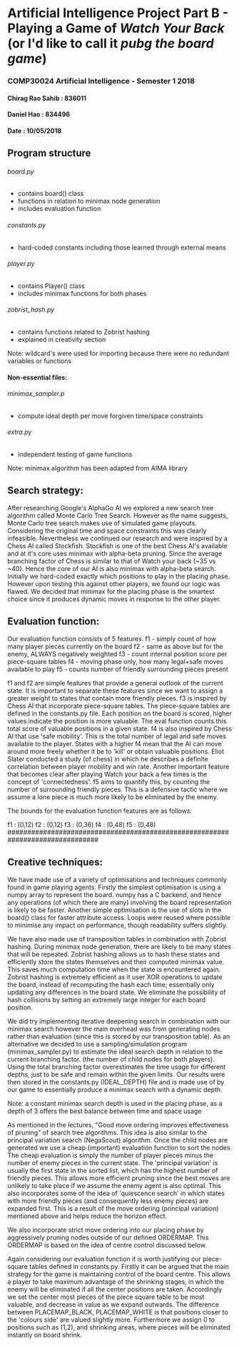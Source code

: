 # Artificial Intelligence Project Part B - Playing a Game of *Watch Your Back* (or I'd like to call it *pubg the board game*)

### COMP30024 Artificial Intelligence - Semester 1 2018

#### Chirag Rao Sahib      : 836011
#### Daniel Hao            : 834496
#### Date                  : 10/05/2018


##                                Program structure

###### board.py        
- contains board() class
- functions in relation to minimax node generation
- includes evaluation function
###### constants.py    
- hard-coded constants including those learned through external means
###### player.py       
- contains Player() class
- includes minimax functions for both phases
###### zobrist_hash.py 
- contains functions related to Zobrist hashing
- explained in creativity section

Note: wildcard's were used for importing because there were no redundant
      variables or functions

#### Non-essential files:
###### minimax_sampler.p
- compute ideal depth per move forgiven time/space constraints
###### extra.py         
- independent testing of game functions

Note: minimax algorithm has been adapted from AIMA library




##                                Search strategy:

After researching Google's AlphaGo AI we explored a new search tree algorithm
called Monte Carlo Tree Search. However as the name suggests, Monte Carlo tree
search makes use of simulated game playouts. Considering the original time and
space constraints this was clearly infeasible. Nevertheless we continued our
research and were inspired by a Chess AI called Stockfish. Stockfish is one of
the best Chess AI's available and at it's core uses minimax with alpha-beta
pruning. Since the average branching factor of Chess is similar to that of
Watch your back (~35 vs ~40). Hence the core of our AI is also minimax with
alpha-beta search. Initially we hard-coded exactly which positions to play
in the placing phase. However upon testing this against other players, we found
our logic was flawed. We decided that minimax for the placing phase is the
smartest choice since it produces dynamic moves in response to the other
player.



 ##                                Evaluation function:

Our evaluation function consists of 5 features.
f1 - simply count of how many player pieces currently on the board
f2 - same as above but for the enemy, ALWAYS negatively weighted
f3 - count internal position score per piece-square tables
f4 - moving phase only, how many legal+safe moves available to play
f5 - counts number of friendly surrounding pieces present

f1 and f2 are simple features that provide a general outlook of the current
state. It is important to separate these features since we want to assign a
greater weight to states that contain more friendly pieces. f3 is inspired
by Chess AI that incorporate piece-square tables. The piece-square tables are
defined in the constants.py file. Each position on the board is scored,
higher values indicate the position is more valuable. The eval function counts
this total score of valuable positions in a given state. f4 is also inspired
by Chess AI that use 'safe mobility'. This is the total number of legal and
safe moves available to the player. States with a higher f4 mean that the AI
can move around more freely whether it be to 'kill' or obtain valuable
positions. Eliot Slater conducted a study (of chess) in which he describes a
definite correlation between player mobility and win rate. Another important
feature that becomes clear after playing Watch your back a few times is the
concept of 'connectedness'. f5 aims to quantify this, by counting the number
of surrounding friendly pieces. This is a defensive tactic where we assume a
lone piece is much more likely to be eliminated by the enemy.

The bounds for the evaluation function features are as follows:

f1 : (0,12)
f2 : (0,12)
f3 : (0,36)
f4 : (0,48)
f5 : (0,48)
###############################################################################

##                              Creative techniques:

We have made use of a variety of optimisations and techniques commonly found in
game playing agents. Firstly the simplest optimisation is using a numpy array
to represent the board. numpy has a C backend, and hence any operations
(of which there are many) involving the board representation is likely to be
faster. Another simple optimisation is the use of slots in the board() class
for faster attribute access. Loops were reused where possible to minimise
any impact on performance, though readability suffers slightly.

We have also made use of transposition tables in combination with Zobrist
hashing. During minimax node generation, there are likely to be many states
that will be repeated. Zobrist hashing allows us to hash these states and
efficiently store the states themselves and their computed minimax value. This
saves much computation time when the state is encountered again. Zobrist
hashing is extremely efficient as it user XOR operations to update the board,
instead of recomputing the hash each time; essentially only updating any
differences in the board state. We eliminate the possibility of hash collisions
by setting an extremely large integer for each board position.

We did try implementing iterative deepening search in combination with our
minimax search however the main overhead was from generating nodes rather than
evaluation (since this is stored by our transposition table). As an alternative
we decided to use a sampling/simulation program (minimax_sampler.py) to
estimate the ideal search depth in relation to the current branching factor.
(the number of child nodes for both players). Using the total branching factor
overestimates the time usage for different depths, just to be safe and remain
within the given limits. Our results were then stored in the constants.py
(IDEAL_DEPTH) file and is made use of by our game to essentially produce a
minimax search with a dynamic depth.

Note: a constant minimax search depth is used in the placing phase, as a depth
of 3 offers the best balance between time and space usage

As mentioned in the lectures, "Good move ordering improves effectiveness of
pruning" of search tree algorithms. This idea is also similar to the principal
variation search (NegaScout) algorithm. Once the child nodes are generated
we use a cheap (important) evaluation function to sort the nodes. The cheap
evaluation is simply the number of player pieces minus the number of enemy
pieces in the current state. The 'principal variation' is usually the first
state in the sorted list, which has the highest number of friendly pieces. This
allows more efficient pruning since the best moves are unlikely to take place
if we assume the enemy agent is also optimal. This also incorporates some of
the idea of 'quiescence search' in which states with more friendly pieces
(and consequently less enemy pieces) are expanded first. This is a result of
the move ordering (principal variation) mentioned above and helps reduce the
horizon effect.

We also incorporate strict move ordering into our placing phase by aggressively
pruning nodes outside of our defined ORDERMAP. This ORDERMAP is based on the
idea of centre control discussed below.

Again considering our evaluation function it is worth justifying our
piece-square tables defined in constants.py. Firstly it can be argued that the
main strategy for the game is maintaining control of the board centre. This
allows a player to take maximum advantage of the shrinking stages, in which
the enemy will be eliminated if all the center positions are taken.
Accordingly we set the center most pieces of the piece square table to be most
valuable, and decrease in value as we expand outwards. The difference between
PLACEMAP_BLACK, PLACEMAP_WHITE is that positions closer to the 'colours side'
are valued slightly more. Furthermore we assign 0 to positions such as (1,2),
and shrinking areas, where pieces will be eliminated instantly on board shrink.



